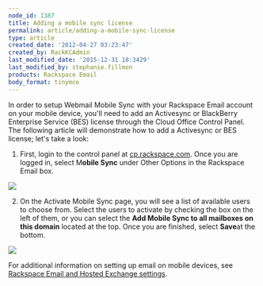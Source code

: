 ```yaml
---
node_id: 1387
title: Adding a mobile sync license
permalink: article/adding-a-mobile-sync-license
type: article
created_date: '2012-04-27 03:23:47'
created_by: RackKCAdmin
last_modified_date: '2015-12-31 18:3429'
last_modified_by: stephanie.fillmon
products: Rackspace Email
body_format: tinymce
---
```


In order to setup Webmail Mobile Sync with your Rackspace Email account
on your mobile device, you'll need to add an Activesync or BlackBerry
Enterprise Service (BES) license through the Cloud Office Control Panel.
The following article will demonstrate how to add a Activesync or BES
license; let's take a look:

 

1.  First, login to the control panel
    at [cp.rackspace.com](http://cp.rackspace.com). Once you are logged
    in, select M**obile Sync** under Other Options in the Rackspace
    Email box.

![](http://c14989208.r8.cf2.rackcdn.com/webmail1.png)

 

2.  On the Activate Mobile Sync page, you will see a list of available
    users to choose from. Select the users to activate by checking the
    box on the left of them, or you can select the **Add Mobile Sync to
    all mailboxes on this domain** located at the top. Once you are
    finished, select **Save**at the bottom. 

![](http://c14989208.r8.cf2.rackcdn.com/webmail2.png)

 

For additional information on setting up email on mobile devices, see
[Rackspace Email and Hosted Exchange
settings](http://www.rackspace.com/knowledge_center/article/rackspace-email-and-hosted-exchange-settings).

